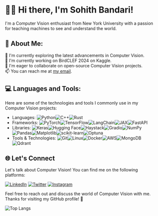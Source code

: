 # 🙋‍♂️ Hi there, I'm Sohith Bandari!

I'm a Computer Vision enthusiast from New York University with a passion for teaching machines to see and understand the world.

## 💫 About Me:
🌱 I'm currently exploring the latest advancements in Computer Vision.<br>💼 I'm currently working on BirdCLEF 2024 on Kaggle.<br>🚀 I'm eager to collaborate on open-source Computer Vision projects.<br>📫 You can reach me at [my email](mailto:sohith.bandari@gmail.com).

## 💻 Languages and Tools:

Here are some of the technologies and tools I commonly use in my Computer Vision projects:

-  Languages: ![Python](https://img.shields.io/badge/Python-3776AB?style=flat&logo=python&logoColor=white)![C++](https://img.shields.io/badge/C++-00599C?style=flat&logo=c%2B%2B&logoColor=white)![Rust](https://img.shields.io/badge/Rust-000000?style=flat&logo=rust&logoColor=white)
-  Frameworks: ![PyTorch](https://img.shields.io/badge/PyTorch-EE4C2C?style=flat&logo=pytorch&logoColor=white)![TensorFlow](https://img.shields.io/badge/TensorFlow-FF6F00?style=flat&logo=tensorflow&logoColor=white)![LangChain](https://img.shields.io/badge/LangChain-121212?style=flat&logo=chainlink&logoColor=white)![JAX](https://img.shields.io/badge/JAX-FF6F00?style=flat&logo=jax&logoColor=white)![FastAPI](https://img.shields.io/badge/FastAPI-009688?style=flat&logo=fastapi&logoColor=white)
- Libraries: ![Keras](https://img.shields.io/badge/Keras-D00000?style=flat&logo=keras&logoColor=white)![Hugging Face](https://img.shields.io/badge/Hugging%20Face-FFD21E?style=flat&logo=huggingface&logoColor=black)![Haystack](https://img.shields.io/badge/Haystack-0081CB?style=flat&logo=haystack&logoColor=white)![Gradio](https://img.shields.io/badge/Gradio-F1C40F?style=flat&logo=gradio&logoColor=black)![NumPy](https://img.shields.io/badge/NumPy-013243?style=flat&logo=numpy&logoColor=white)![Pandas](https://img.shields.io/badge/Pandas-150458?style=flat&logo=pandas&logoColor=white)![Matplotlib](https://img.shields.io/badge/Matplotlib-11557C?style=flat&logo=matplotlib&logoColor=white)![scikit-learn](https://img.shields.io/badge/scikit--learn-F7931E?style=flat&logo=scikit-learn&logoColor=white)![Optuna](https://img.shields.io/badge/Optuna-0095D5?style=flat&logo=optuna&logoColor=white)
- Tools & Technologies: ![Git](https://img.shields.io/badge/Git-F05032?style=flat&logo=git&logoColor=white)![Linux](https://img.shields.io/badge/Linux-FCC624?style=flat&logo=linux&logoColor=black)![Docker](https://img.shields.io/badge/Docker-2496ED?style=flat&logo=docker&logoColor=white)![AWS](https://img.shields.io/badge/AWS-232F3E?style=flat&logo=amazon-aws&logoColor=white)![MongoDB](https://img.shields.io/badge/MongoDB-47A248?style=flat&logo=mongodb&logoColor=white)![Qdrant](https://img.shields.io/badge/Qdrant-FF4F64.svg?style=flat&logo=qdrant&logoColor=white)

## 🌐 Let's Connect

Let's talk about Computer Vision! You can find me on the following platforms:

[![LinkedIn](https://img.shields.io/badge/LinkedIn-%230077B5.svg?logo=linkedin&logoColor=white)](https://linkedin.com/in/sohithbandari) 
[![Twitter](https://img.shields.io/badge/Twitter-%231DA1F2.svg?logo=Twitter&logoColor=white)](https://twitter.com/b_sohith)
[![Instagram](https://img.shields.io/badge/Instagram-%23E4405F.svg?logo=Instagram&logoColor=white)](https://instagram.com/b_sohith) 

Feel free to reach out and discuss the world of Computer Vision with me. Thanks for visiting my GitHub profile! 🤖

![Top Langs](https://github-readme-stats.vercel.app/api/top-langs/?username=Billa-Man&layout=compact&theme=tokyonight)
